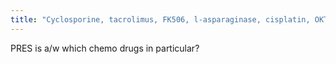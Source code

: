 ```yaml
---
title: "Cyclosporine, tacrolimus, FK506, l-asparaginase, cisplatin, OKT3"
---
```

PRES is a/w which chemo drugs in particular?

